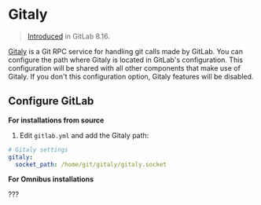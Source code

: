 # Gitaly

> [Introduced][ce-8440] in GitLab 8.16.


[Gitaly][gitaly] is a Git RPC service for handling git calls made by GitLab. You
can configure the path where Gitaly is located in GitLab's configuration. This
configuration will be shared with all other components that make use of Gitaly.
If you don't this configuration option, Gitaly features will be disabled.

## Configure GitLab

**For installations from source**

1. Edit `gitlab.yml` and add the Gitaly path:

  ```yaml
  # Gitaly settings
  gitaly:
    socket_path: /home/git/gitaly/gitaly.socket
  ```


**For Omnibus installations**

???


[ce-8440]: https://gitlab.com/gitlab-org/gitlab-ce/merge_requests/8440
[gitaly]: https://gitlab.com/gitlab-org/gitaly/
